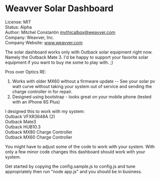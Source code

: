 Weavver Solar Dashboard
========
License: MIT  
Status: Alpha  
Author: Mitchel Constantin <mythicalbox@weavver.com>  
Company: Weavver, Inc.  
Company Website: www.weavver.com

The solar dashboard works only with Outback solar equipment right now. Namely the Outback Mate 3. I'd be happy to support your favorite solar equipment if you want to buy me some to play with. ;)  

Pros over Optics RE:  
1. Works with older MX60 without a firmware update -- See your solar pv watt curve without taking your system out of service and sending the charge controller in for repair.  
2. Designed using bootstrap - looks great on your mobile phone (tested with an iPhone 6S Plus)  

I designed this to work with my system:  
Outback VFXR3648A (2)  
Outback Mate3  
Outback HUB10.3  
Outback MX80 Charge Controller  
Outback MX60 Charge Controller  


You might have to adjust some of the code to work with your system. With only a few minor code changes this dashboard should work with your system.

Get started by copying the config.sample.js to config.js and tune appropriately then run "node app.js" and you should be in business.  

